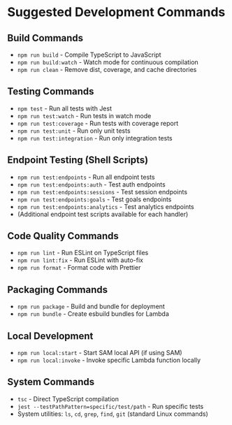 # Suggested Development Commands

## Build Commands
- `npm run build` - Compile TypeScript to JavaScript
- `npm run build:watch` - Watch mode for continuous compilation
- `npm run clean` - Remove dist, coverage, and cache directories

## Testing Commands
- `npm test` - Run all tests with Jest
- `npm run test:watch` - Run tests in watch mode
- `npm run test:coverage` - Run tests with coverage report
- `npm run test:unit` - Run only unit tests
- `npm run test:integration` - Run only integration tests

## Endpoint Testing (Shell Scripts)
- `npm run test:endpoints` - Run all endpoint tests
- `npm run test:endpoints:auth` - Test auth endpoints
- `npm run test:endpoints:sessions` - Test session endpoints
- `npm run test:endpoints:goals` - Test goals endpoints
- `npm run test:endpoints:analytics` - Test analytics endpoints
- (Additional endpoint test scripts available for each handler)

## Code Quality Commands
- `npm run lint` - Run ESLint on TypeScript files
- `npm run lint:fix` - Run ESLint with auto-fix
- `npm run format` - Format code with Prettier

## Packaging Commands
- `npm run package` - Build and bundle for deployment
- `npm run bundle` - Create esbuild bundles for Lambda

## Local Development
- `npm run local:start` - Start SAM local API (if using SAM)
- `npm run local:invoke` - Invoke specific Lambda function locally

## System Commands
- `tsc` - Direct TypeScript compilation
- `jest --testPathPattern=specific/test/path` - Run specific tests
- System utilities: `ls`, `cd`, `grep`, `find`, `git` (standard Linux commands)